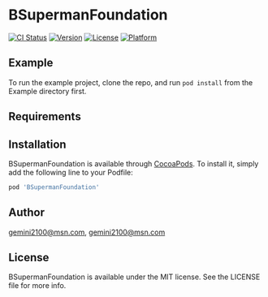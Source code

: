 # BSupermanFoundation

[![CI Status](http://img.shields.io/travis/gemini2100@msn.com/BSupermanFoundation.svg?style=flat)](https://travis-ci.org/gemini2100@msn.com/BSupermanFoundation)
[![Version](https://img.shields.io/cocoapods/v/BSupermanFoundation.svg?style=flat)](http://cocoapods.org/pods/BSupermanFoundation)
[![License](https://img.shields.io/cocoapods/l/BSupermanFoundation.svg?style=flat)](http://cocoapods.org/pods/BSupermanFoundation)
[![Platform](https://img.shields.io/cocoapods/p/BSupermanFoundation.svg?style=flat)](http://cocoapods.org/pods/BSupermanFoundation)

## Example

To run the example project, clone the repo, and run `pod install` from the Example directory first.

## Requirements

## Installation

BSupermanFoundation is available through [CocoaPods](http://cocoapods.org). To install
it, simply add the following line to your Podfile:

```ruby
pod 'BSupermanFoundation'
```

## Author

gemini2100@msn.com, gemini2100@msn.com

## License

BSupermanFoundation is available under the MIT license. See the LICENSE file for more info.
